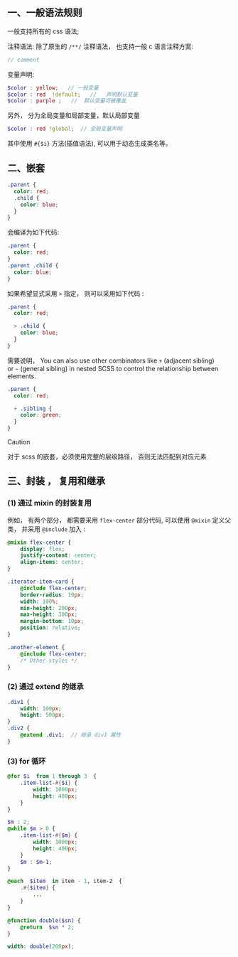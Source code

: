 ## 一、一般语法规则
一般支持所有的 css 语法;

注释语法: 除了原生的 `/**/` 注释语法， 也支持一般 c 语言注释方案: 
```scss 
// comment  
```

变量声明: 
```scss 
$color : yellow;   // 一般变量 
$color : red  !default;   //   声明默认变量  
$color : purple ;   //  默认变量可被覆盖 
```
另外，  分为全局变量和局部变量，默认局部变量
```scss
$color : red !global;  // 全局变量声明 
```

其中使用 `#{$i}` 方法(插值语法),  可以用于动态生成类名等。 

## 二、嵌套
```scss
.parent {
  color: red;
  .child {
    color: blue;
  }
}
```

会编译为如下代码:  
```css
.parent {
  color: red;
}
.parent .child {
  color: blue;
}
```

如果希望显式采用  `>` 指定， 则可以采用如下代码 : 
```scss 
.parent {
  color: red;

  > .child {
    color: blue;
  }
}
```

需要说明， You can also use other combinators like `+` (adjacent sibling) or `~` (general sibling) in nested SCSS to control the relationship between elements. 
```scss
.parent {
  color: red;

  + .sibling {
    color: green;
  }
}
```

> [!CAUTION] 
> 对于 scss 的嵌套，必须使用完整的层级路径， 否则无法匹配到对应元素

## 三、封装 ， 复用和继承 
### (1) 通过 mixin 的封装复用
例如， 有两个部分， 都需要采用 `flex-center` 部分代码, 可以使用 `@mixin` 定义父类， 并采用 `@include` 加入 : 

```scss
@mixin flex-center {
    display: flex;
    justify-content: center;
    align-items: center;
}

.iterator-item-card {
    @include flex-center;
    border-radius: 10px;
    width: 100%;
    min-height: 200px;
    max-height: 300px;
    margin-bottom: 10px;
    position: relative;
}

.another-element {
    @include flex-center;
    /* Other styles */
}
```

### (2) 通过 extend 的继承 
```scss
.div1 { 
	width: 100px;
	height: 500px;
}
.div2 { 
	@extend .div1;  // 继承 div1 属性 
}
```

### (3) for 循环 
```scss
@for $i  from 1 through 3  {
	.item-list-#{$i} { 
		width: 1000px;
		height: 400px;
	}
}

$m : 2;
@while $m > 0 {
	.item-list-#{$m} { 
		width: 1000px;
		height: 400px;
	}
	$m : $m-1;
}

@each  $item  in item - 1, item-2  {
	.#{$item} { 
		... 
	}
}

@function double($sn) {
	@return  $sn * 2; 
}

width: double(200px);
```
